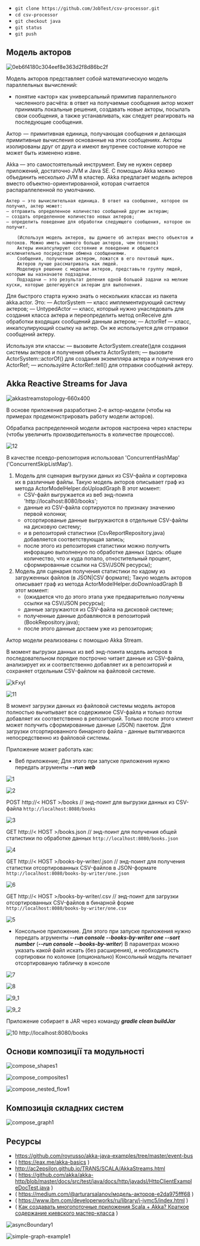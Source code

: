 * `git clone https://github.com/JobTest/csv-processor.git`
* `cd csv-processor`
* `git checkout java`
* `git status`
* `git push`


Модель акторов
--------------

![0eb6f4180c304eef8e363d2f8d86bc2f](0eb6f4180c304eef8e363d2f8d86bc2f.png)

Модель акторов представляет собой математическую модель параллельных вычислений:
- понятие «актор» как универсальный примитив параллельного численного расчёта: 
в ответ на получаемые сообщения актор может принимать локальные решения, создавать новые акторы, посылать свои сообщения, а также устанавливать, как следует реагировать на последующие сообщения.

Актор  —  примитивная единица, получающая сообщения и делающая примитивные вычисления основанные на этих сообщениях. 
Акторы изолированы друг от друга и имеют внутренее состояние которое не может быть изменено извне.

Akka — это самостоятельный инструмент. Ему не нужен сервер приложений, достаточно JVM и Java SE.
С помощью Akka можно объединить несколько JVM в кластер.
Akka предлагает модель актеров вместо объектно-ориентированной, которая считается распараллеленной по умолчанию.

    Актер — это вычислительная единица. В ответ на сообщение, которое он получил, актер может:
    — отправить определенное количество сообщений другим актерам;
    — создать определенное количество новых актеров;
    — определить поведение для обработки следующего сообщения, которое он получит.

        (Используя модель актеров, вы думаете об актерах вместо объектов и потоков. Можно иметь намного больше актеров, чем потоков)
        Актеры инкапсулируют состояние и поведение и общаются исключительно посредством обмена сообщениями. 
        Сообщения, полученные актером, ложатся в его почтовый ящик. 
        Актеров лучше рассматривать как людей. 
        Моделируя решение с моделью актеров, представьте группу людей, которым вы назначаете подзадачи. 
        Подзадачи — это результат деления одной большой задачи на мелкие куски, которые делегируются актерам для выполнения.

Для быстрого старта нужно знать о нескольких классах из пакета akka.actor. Это:
— ActorSystem — класс имплементирующий систему актеров;
— UntypedActor — класс, который нужно унаследовать для создания класса актера и переопределить метод onReceive для обработки входящих сообщений данным актером;
— ActorRef — класс, инкапсулирующий ссылку на актер. Он же используется для отправки сообщений актеру.

Используя эти классы:
— вызовите ActorSystem.create()для создания системы актеров и получения объекта ActorSystem;
— вызовите ActorSystem::actorOf() для создания экземпляра актера и получения его ActorRef;
— используйте ActorRef::tell() для отправки сообщений актеру.



Akka Reactive Streams for Java
------------------------------

![akkastreamstopology-660x400](akkastreamstopology-660x400.png)


В основе приложения разработано 2-е актор-модели (чтобы на примерах продемонстрировать работу модели акторов).

Обрабатка распределенной модели акторов настроена через кластеры (чтобы увеличить производительность в количестве процессов). 

![12](12.jpg)


В качестве псевдо-репозитория использовал 'ConcurrentHashMap' ('ConcurrentSkipListMap').

1. Модель для сценария выгрузки даных из CSV-файла и сортировка их в различные файлы.
   Такую модель акторов описывает граф из метода ActorModelHelper.doUploadGraph
   В этот момент:
   - CSV-файл выгружается из веб энд-поинта 'http://localhost:8080/books';
   - данные из CSV-файла сортируются по признаку значению первой колонки;
   - отсортированые данные выгружаются в отдельные CSV-файлы на дисковую систему;
   - и в репозиторий статистики (CsvReportRepository.java) добавляется соответствующая запись; 
   - после этого из репозитория статистики можно получить инфорацию выполненую по обработке данных (здесь: общее количество, что и куда попало, отностительный процент, сформированные ссылки на CSV/JSON ресурсы);
2. Модель для сценария получения статистики по кадому из загруженных файлов (в JSON|CSV формате);
   Такую модель акторов описывает граф из метода ActorModelHelper.doDownloadGraph
   В этот момент:
   - (ожидается что до этого этапа уже предварительно получены ссылки на CSV/JSON ресурсы);
   - данные загружаются из CSV-файла на дисковой системе;
   - полученные данные добавляются в репозиторий (BookRepository.java);
   - после этого данные достаем уже из репозитория;

Актор модели реализованы с помощью Akka Stream.

В момент выгрузки данных из веб энд-поинта модель акторов в последовательном порядке построчно читает данные из CSV-файла, анализирует их и соответственно добавляет их в репозиторий и сохраняет отдельным CSV-файлом на файловой системе.

![kFxyI](kFxyI.jpg)

![11](11.jpg)


В момент загрузки данных из файловой системы модель акторов полностью вычитывает все содержимое CSV-файла и только потом добавляет их соответственно в репозиторий.
Только после этого клиент может получить сформированные данные (JSON) пакетом.
Для загрузки отсортированного бинарного файла - данные вытягиваются непосредственно из файловой системы.


Приложение может работать как:

- Веб приложение;
  Для этого при запуске приложения нужно передать агрументы **_--run web_**

![1](1.jpg)

![2](2.jpg)


POST
http://< HOST >/books
// энд-поинт для выгрузки данных из CSV-файла
`http://localhost:8080/books`

![3](3.jpg)

GET
http://< HOST >/books.json
// энд-поинт для получения общей статистики по обработке данных
`http://localhost:8080/books.json`

![4](4.jpg)

GET
http://< HOST >/books-by-writer/<PARAM>.json
// энд-поинт для получения статистки отсортированных CSV-файлов в JSON-формате
`http://localhost:8080/books-by-writer/one.json`

![6](6.jpg)

GET
http://< HOST >/books-by-writer/<PARAM>.csv
// энд-поинт для загрузки отсортированных CSV-файлов в бинарной форме
`http://localhost:8080/books-by-writer/one.csv`

![5](5.jpg)


- Консольное приложение.
  Для этого при запуске приложения нужно передать агрументы **_--run console --books-by-writer one --sort number_** (**_--run console --books-by-writer_**)
  В параметрах можно указать какой файл искать (без расширения), и необходимость сортировки по колонке (опционально) 
  Консольный модуль печатает отсортированую табличку в консоле

![7](7.jpg)

![8](8.jpg)

![9_1](9_1.jpg) 

![9_2](9_2.jpg)


Приложение собирает в JAR через команду **_gradle clean buildJar_**

![10](10.jpg)
http://localhost:8080/books



Основи композиції та модульності
--------------------------------
![compose_shapes1](compose_shapes1.png)

![compose_composites1](compose_composites1.png)

![compose_nested_flow1](compose_nested_flow1.png)


Композиція складних систем
--------------------------
![compose_graph1](compose_graph1.png)



Ресурсы
-------
* https://github.com/royrusso/akka-java-examples/tree/master/event-bus
* ( https://eax.me/akka-basics )
* http://ac2epsilon.github.io/TRANS/SCALA/AkkaStreams.html
* ( https://github.com/akka/akka-http/blob/master/docs/src/test/java/docs/http/javadsl/HttpClientExampleDocTest.java )
* ( https://medium.com/@arturarsalanov/модель-акторов-e2da975fff68 )
* ( https://www.ibm.com/developerworks/ru/library/j-jvmc5/index.html )
* ( [Как создавать многопоточные приложения Scala + Akka? Краткое содержание киевского мастер-класса](https://dataart.ua/news/kak-sozdavat-mnogopotochny-e-prilozheniya-scala-akka-kratkoe-soderzhanie-kievskogo-master-klassa/) )

![asyncBoundary1](asyncBoundary1.png)

![simple-graph-example1](simple-graph-example1.png)

